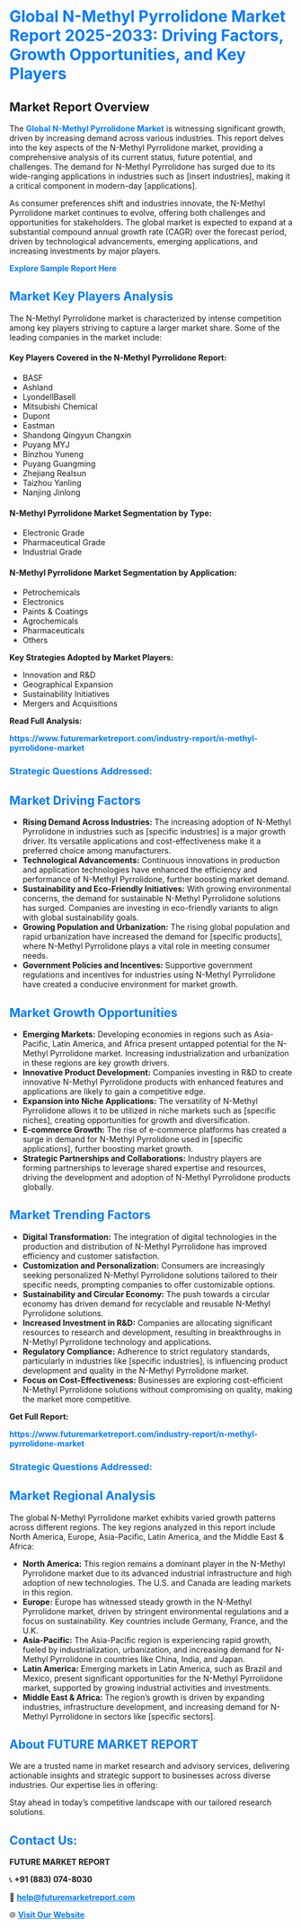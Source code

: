 <h1 style="color: #007BFF;">Global N-Methyl Pyrrolidone Market Report 2025-2033: Driving Factors, Growth Opportunities, and Key Players</h1>

<section id="overview">
<h2>Market Report Overview</h2>
<p>The <a href="https://www.futuremarketreport.com/industry-report/n-methyl-pyrrolidone-market" style="color: #007BFF; text-decoration: none;"><strong>Global N-Methyl Pyrrolidone Market</strong></a> is witnessing significant growth, driven by increasing demand across various industries. This report delves into the key aspects of the N-Methyl Pyrrolidone market, providing a comprehensive analysis of its current status, future potential, and challenges. The demand for N-Methyl Pyrrolidone has surged due to its wide-ranging applications in industries such as [insert industries], making it a critical component in modern-day [applications].</p>
<p>As consumer preferences shift and industries innovate, the N-Methyl Pyrrolidone market continues to evolve, offering both challenges and opportunities for stakeholders. The global market is expected to expand at a substantial compound annual growth rate (CAGR) over the forecast period, driven by technological advancements, emerging applications, and increasing investments by major players.</p>
</section>

<section id="overview">
<p><a href="https://www.futuremarketreport.com/request-sample/reportId=87892" style="color: #007BFF; text-decoration: none;"><strong>Explore Sample Report Here</strong></a></p>
</section>

<section id="key-players">
<h2 style="color: #007BFF;">Market Key Players Analysis</h2>
<p>The N-Methyl Pyrrolidone market is characterized by intense competition among key players striving to capture a larger market share. Some of the leading companies in the market include:</p>
<h4>Key Players Covered in the N-Methyl Pyrrolidone Report:</h4>
<ul><li>BASF</li><li>Ashland</li><li>LyondellBasell</li><li>Mitsubishi Chemical</li><li>Dupont</li><li>Eastman</li><li>Shandong Qingyun Changxin</li><li>Puyang MYJ</li><li>Binzhou Yuneng</li><li>Puyang Guangming</li><li>Zhejiang Realsun</li><li>Taizhou Yanling</li><li>Nanjing Jinlong</li></ul>
<h4>N-Methyl Pyrrolidone Market Segmentation by Type:</h4>
<ul><li>Electronic Grade</li><li>Pharmaceutical Grade</li><li>Industrial Grade</li></ul>

<h4>N-Methyl Pyrrolidone Market Segmentation by Application:</h4>
<ul><li>Petrochemicals</li><li>Electronics</li><li>Paints &amp; Coatings</li><li>Agrochemicals</li><li>Pharmaceuticals</li><li>Others</li></ul>
<p><strong>Key Strategies Adopted by Market Players:</strong></p>
<ul>
<li>Innovation and R&D</li>
<li>Geographical Expansion</li>
<li>Sustainability Initiatives</li>
<li>Mergers and Acquisitions</li>
</ul>
</section>

<section>
<p><strong>Read Full Analysis: </strong></p><a href="https://www.futuremarketreport.com/industry-report/n-methyl-pyrrolidone-market" style="color: #007BFF; text-decoration: none;"><strong>https://www.futuremarketreport.com/industry-report/n-methyl-pyrrolidone-market</strong></a>
<h3 style="color: #007BFF;">Strategic Questions Addressed:</h3>
</section>

<section id="driving-factors">
<h2 style="color: #007BFF;">Market Driving Factors</h2>
<ul>
<li><strong>Rising Demand Across Industries:</strong> The increasing adoption of N-Methyl Pyrrolidone in industries such as [specific industries] is a major growth driver. Its versatile applications and cost-effectiveness make it a preferred choice among manufacturers.</li>
<li><strong>Technological Advancements:</strong> Continuous innovations in production and application technologies have enhanced the efficiency and performance of N-Methyl Pyrrolidone, further boosting market demand.</li>
<li><strong>Sustainability and Eco-Friendly Initiatives:</strong> With growing environmental concerns, the demand for sustainable N-Methyl Pyrrolidone solutions has surged. Companies are investing in eco-friendly variants to align with global sustainability goals.</li>
<li><strong>Growing Population and Urbanization:</strong> The rising global population and rapid urbanization have increased the demand for [specific products], where N-Methyl Pyrrolidone plays a vital role in meeting consumer needs.</li>
<li><strong>Government Policies and Incentives:</strong> Supportive government regulations and incentives for industries using N-Methyl Pyrrolidone have created a conducive environment for market growth.</li>
</ul>
</section>

<section id="growth-opportunities">
<h2 style="color: #007BFF;">Market Growth Opportunities</h2>
<ul>
<li><strong>Emerging Markets:</strong> Developing economies in regions such as Asia-Pacific, Latin America, and Africa present untapped potential for the N-Methyl Pyrrolidone market. Increasing industrialization and urbanization in these regions are key growth drivers.</li>
<li><strong>Innovative Product Development:</strong> Companies investing in R&D to create innovative N-Methyl Pyrrolidone products with enhanced features and applications are likely to gain a competitive edge.</li>
<li><strong>Expansion into Niche Applications:</strong> The versatility of N-Methyl Pyrrolidone allows it to be utilized in niche markets such as [specific niches], creating opportunities for growth and diversification.</li>
<li><strong>E-commerce Growth:</strong> The rise of e-commerce platforms has created a surge in demand for N-Methyl Pyrrolidone used in [specific applications], further boosting market growth.</li>
<li><strong>Strategic Partnerships and Collaborations:</strong> Industry players are forming partnerships to leverage shared expertise and resources, driving the development and adoption of N-Methyl Pyrrolidone products globally.</li>
</ul>
</section>

<section id="trending-factors">
<h2 style="color: #007BFF;">Market Trending Factors</h2>
<ul>
<li><strong>Digital Transformation:</strong> The integration of digital technologies in the production and distribution of N-Methyl Pyrrolidone has improved efficiency and customer satisfaction.</li>
<li><strong>Customization and Personalization:</strong> Consumers are increasingly seeking personalized N-Methyl Pyrrolidone solutions tailored to their specific needs, prompting companies to offer customizable options.</li>
<li><strong>Sustainability and Circular Economy:</strong> The push towards a circular economy has driven demand for recyclable and reusable N-Methyl Pyrrolidone solutions.</li>
<li><strong>Increased Investment in R&D:</strong> Companies are allocating significant resources to research and development, resulting in breakthroughs in N-Methyl Pyrrolidone technology and applications.</li>
<li><strong>Regulatory Compliance:</strong> Adherence to strict regulatory standards, particularly in industries like [specific industries], is influencing product development and quality in the N-Methyl Pyrrolidone market.</li>
<li><strong>Focus on Cost-Effectiveness:</strong> Businesses are exploring cost-efficient N-Methyl Pyrrolidone solutions without compromising on quality, making the market more competitive.</li>
</ul>
</section>

<section>
<p><strong>Get Full Report: </strong></p><a href="https://www.futuremarketreport.com/industry-report/n-methyl-pyrrolidone-market" style="color: #007BFF; text-decoration: none;"><strong>https://www.futuremarketreport.com/industry-report/n-methyl-pyrrolidone-market</strong></a>
<h3 style="color: #007BFF;">Strategic Questions Addressed:</h3>
</section>


<section id="regional-analysis">
<h2 style="color: #007BFF;">Market Regional Analysis</h2>
<p>The global N-Methyl Pyrrolidone market exhibits varied growth patterns across different regions. The key regions analyzed in this report include North America, Europe, Asia-Pacific, Latin America, and the Middle East & Africa:</p>
<ul>
<li><strong>North America:</strong> This region remains a dominant player in the N-Methyl Pyrrolidone market due to its advanced industrial infrastructure and high adoption of new technologies. The U.S. and Canada are leading markets in this region.</li>
<li><strong>Europe:</strong> Europe has witnessed steady growth in the N-Methyl Pyrrolidone market, driven by stringent environmental regulations and a focus on sustainability. Key countries include Germany, France, and the U.K.</li>
<li><strong>Asia-Pacific:</strong> The Asia-Pacific region is experiencing rapid growth, fueled by industrialization, urbanization, and increasing demand for N-Methyl Pyrrolidone in countries like China, India, and Japan.</li>
<li><strong>Latin America:</strong> Emerging markets in Latin America, such as Brazil and Mexico, present significant opportunities for the N-Methyl Pyrrolidone market, supported by growing industrial activities and investments.</li>
<li><strong>Middle East & Africa:</strong> The region’s growth is driven by expanding industries, infrastructure development, and increasing demand for N-Methyl Pyrrolidone in sectors like [specific sectors].</li>
</ul>
</section>

<footer>
<h2 style="color: #007BFF;">About FUTURE MARKET REPORT</h2>
<p>We are a trusted name in market research and advisory services, delivering actionable insights and strategic support to businesses across diverse industries. Our expertise lies in offering:</p>

<p>Stay ahead in today’s competitive landscape with our tailored research solutions.</p>

<h2 style="color: #007BFF;">Contact Us:</h2>
<p><strong>FUTURE MARKET REPORT</strong></p>
<p>📞 <strong>+91 (883) 074-8030</strong></p>
<p>📧 <strong><a href="mailto:help@futuremarketreport.com" style="color: #007BFF;">help@futuremarketreport.com</a></strong></p>
<p>🌐 <strong><a href="https://www.futuremarketreport.com/" style="color: #007BFF;">Visit Our Website</a></strong></p>
</footer>